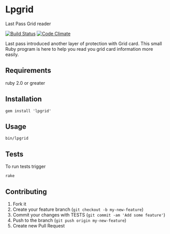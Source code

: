 # Lpgrid

Last Pass Grid reader

[![Build Status](https://api.travis-ci.org/equivalent/lpgrid.png?branch=master)](http://travis-ci.org/equivalent/lpgrid)
[![Code Climate](https://codeclimate.com/github/equivalent/lpgrid.png)](https://codeclimate.com/github/equivalent/lpgrid)

Last pass introduced another layer of protection with Grid card. 
This small Ruby program is here to help you read you grid card
information more easily.

## Requirements

ruby 2.0 or greater 

## Installation

    gem install 'lpgrid'

## Usage

    bin/lpgrid

## Tests

To run tests trigger

    rake

## Contributing

1. Fork it
2. Create your feature branch (`git checkout -b my-new-feature`)
3. Commit your changes with TESTS (`git commit -am 'Add some feature'`)
4. Push to the branch (`git push origin my-new-feature`)
5. Create new Pull Request
